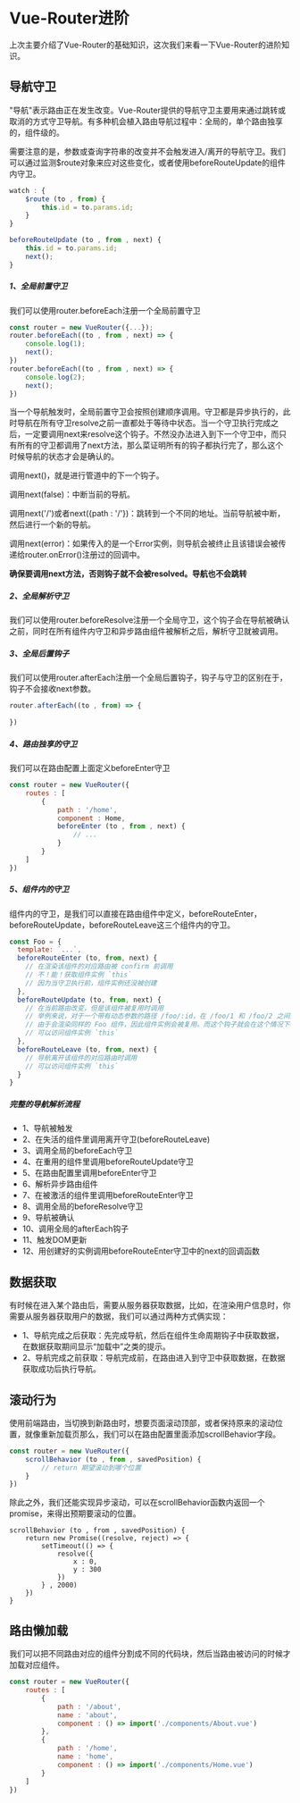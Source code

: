 # Vue-Router进阶
上次主要介绍了Vue-Router的基础知识，这次我们来看一下Vue-Router的进阶知识。
## 导航守卫
"导航"表示路由正在发生改变。Vue-Router提供的导航守卫主要用来通过跳转或取消的方式守卫导航。有多种机会植入路由导航过程中：全局的，单个路由独享的，组件级的。

需要注意的是，参数或查询字符串的改变并不会触发进入/离开的导航守卫。我们可以通过监测$route对象来应对这些变化，或者使用beforeRouteUpdate的组件内守卫。

```javascript
watch : {
    $route (to , from) {
        this.id = to.params.id;
    }
}
```
```javascript
beforeRouteUpdate (to , from , next) {
    this.id = to.params.id;
    next();
}
```
##### 1、全局前置守卫
我们可以使用router.beforeEach注册一个全局前置守卫

```javascript
const router = new VueRouter({...});
router.beforeEach((to , from , next) => {
    console.log(1);
    next();
})
router.beforeEach((to , from , next) => {
    console.log(2);
    next();
})
```
当一个导航触发时，全局前置守卫会按照创建顺序调用。守卫都是异步执行的，此时导航在所有守卫resolve之前一直都处于等待中状态。当一个守卫执行完成之后，一定要调用next来resolve这个钩子。不然没办法进入到下一个守卫中，而只有所有的守卫都调用了next方法，那么菜证明所有的钩子都执行完了，那么这个时候导航的状态才会是确认的。

调用next()，就是进行管道中的下一个钩子。

调用next(false)：中断当前的导航。

调用next('/')或者next({path : '/'})：跳转到一个不同的地址。当前导航被中断，然后进行一个新的导航。

调用next(error)：如果传入的是一个Error实例，则导航会被终止且该错误会被传递给router.onError()注册过的回调中。

**确保要调用next方法，否则钩子就不会被resolved。导航也不会跳转**
##### 2、全局解析守卫
我们可以使用router.beforeResolve注册一个全局守卫，这个钩子会在导航被确认之前，同时在所有组件内守卫和异步路由组件被解析之后，解析守卫就被调用。
##### 3、全局后置钩子
我们可以使用router.afterEach注册一个全局后置钩子，钩子与守卫的区别在于，钩子不会接收next参数。

```javascript
router.afterEach((to , from) => {
    
})
``` 
##### 4、路由独享的守卫
我们可以在路由配置上面定义beforeEnter守卫

```javascript
const router = new VueRouter({
    routes : [
        {
            path : '/home',
            component : Home,
            beforeEnter (to , from , next) {
                // ...
            }
        }
    ]
})
```
##### 5、组件内的守卫
组件内的守卫，是我们可以直接在路由组件中定义，beforeRouteEnter，beforeRouteUpdate，beforeRouteLeave这三个组件内的守卫。

```javascript
const Foo = {
  template: `...`,
  beforeRouteEnter (to, from, next) {
    // 在渲染该组件的对应路由被 confirm 前调用
    // 不！能！获取组件实例 `this`
    // 因为当守卫执行前，组件实例还没被创建
  },
  beforeRouteUpdate (to, from, next) {
    // 在当前路由改变，但是该组件被复用时调用
    // 举例来说，对于一个带有动态参数的路径 /foo/:id，在 /foo/1 和 /foo/2 之间跳转的时候，
    // 由于会渲染同样的 Foo 组件，因此组件实例会被复用。而这个钩子就会在这个情况下被调用。
    // 可以访问组件实例 `this`
  },
  beforeRouteLeave (to, from, next) {
    // 导航离开该组件的对应路由时调用
    // 可以访问组件实例 `this`
  }
}
```
##### 完整的导航解析流程
- 1、导航被触发
- 2、在失活的组件里调用离开守卫(beforeRouteLeave)
- 3、调用全局的beforeEach守卫
- 4、在重用的组件里调用beforeRouteUpdate守卫
- 5、在路由配置里调用beforeEnter守卫
- 6、解析异步路由组件
- 7、在被激活的组件里调用beforeRouteEnter守卫
- 8、调用全局的beforeResolve守卫
- 9、导航被确认
- 10、调用全局的afterEach钩子
- 11、触发DOM更新
- 12、用创建好的实例调用beforeRouteEnter守卫中的next的回调函数

## 数据获取
有时候在进入某个路由后，需要从服务器获取数据，比如，在渲染用户信息时，你需要从服务器获取用户的数据，我们可以通过两种方式俩实现：
- 1、导航完成之后获取：先完成导航，然后在组件生命周期钩子中获取数据，在数据获取期间显示“加载中”之类的提示。
- 2、导航完成之前获取：导航完成前，在路由进入到守卫中获取数据，在数据获取成功后执行导航。

## 滚动行为
使用前端路由，当切换到新路由时，想要页面滚动顶部，或者保持原来的滚动位置，就像重新加载页那么，我们可以在路由配置里面添加scrollBehavior字段。

```javascript
const router = new VueRouter({
    scrollBehavior (to , from , savedPosition) {
        // return 期望滚动到哪个位置
    }
})
```
除此之外，我们还能实现异步滚动，可以在scrollBehavior函数内返回一个promise，来得出预期要滚动的位置。

```
scrollBehavior (to , from , savedPosition) {
    return new Promise((resolve, reject) => {
        setTimeout(() => {
            resolve({
                x : 0,
                y : 300
            })
        } , 2000)
    })
}
```
## 路由懒加载
我们可以把不同路由对应的组件分割成不同的代码块，然后当路由被访问的时候才加载对应组件。

```javascript
const router = new VueRouter({
    routes : [
        {
            path : '/about',
            name : 'about',
            component : () => import('./components/About.vue')
        },
        {
            path : '/home',
            name : 'home',
            component : () => import('./components/Home.vue')
        }
    ]
})
```
